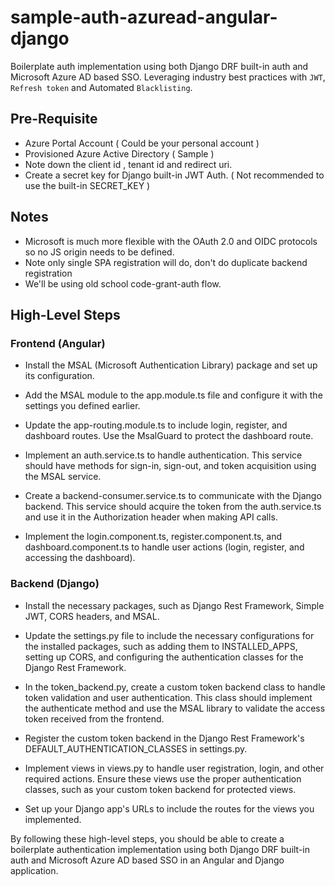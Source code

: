 # sample-auth-azuread-angular-django

Boilerplate auth implementation using both Django DRF built-in auth and Microsoft Azure AD based SSO. 
Leveraging industry best practices with `JWT`, `Refresh token` and Automated `Blacklisting`.

## Pre-Requisite

- Azure Portal Account ( Could be your personal account )
- Provisioned Azure Active Directory ( Sample )
- Note down the client id , tenant id and redirect uri.
- Create a secret key for Django built-in JWT Auth. ( Not recommended to use the built-in SECRET_KEY )  

## Notes
- Microsoft is much more flexible with the OAuth 2.0 and OIDC protocols so no JS origin needs to be defined.
- Note only single SPA registration will do, don't do duplicate backend registration 
- We'll be using old school code-grant-auth flow. 

## High-Level Steps

### Frontend (Angular)

* Install the MSAL (Microsoft Authentication Library) package and set up its configuration.

* Add the MSAL module to the app.module.ts file and configure it with the settings you defined earlier.

* Update the app-routing.module.ts to include login, register, and dashboard routes. Use the MsalGuard to protect the dashboard route.

* Implement an auth.service.ts to handle authentication. This service should have methods for sign-in, sign-out, and token acquisition using the MSAL service.

* Create a backend-consumer.service.ts to communicate with the Django backend. This service should acquire the token from the auth.service.ts and use it in the Authorization header when making API calls.

* Implement the login.component.ts, register.component.ts, and dashboard.component.ts to handle user actions (login, register, and accessing the dashboard).

### Backend (Django)

* Install the necessary packages, such as Django Rest Framework, Simple JWT, CORS headers, and MSAL.

* Update the settings.py file to include the necessary configurations for the installed packages, such as adding them to INSTALLED_APPS, setting up CORS, and configuring the authentication classes for the Django Rest Framework.

* In the token_backend.py, create a custom token backend class to handle token validation and user authentication. This class should implement the authenticate method and use the MSAL library to validate the access token received from the frontend.

* Register the custom token backend in the Django Rest Framework's DEFAULT_AUTHENTICATION_CLASSES in settings.py.

* Implement views in views.py to handle user registration, login, and other required actions. Ensure these views use the proper authentication classes, such as your custom token backend for protected views.

* Set up your Django app's URLs to include the routes for the views you implemented.

By following these high-level steps, you should be able to create a boilerplate authentication implementation using both Django DRF built-in auth and Microsoft Azure AD based SSO in an Angular and Django application.